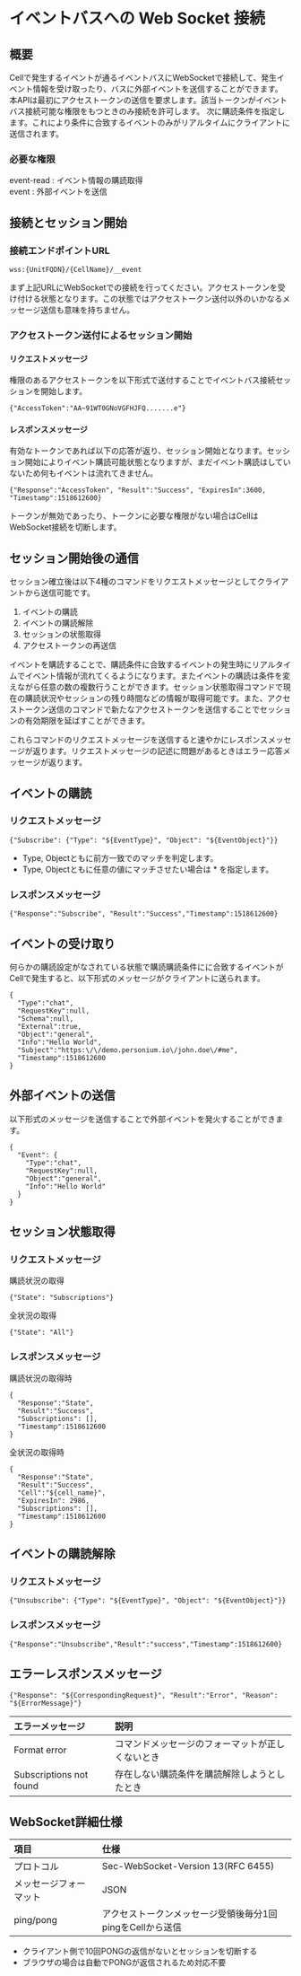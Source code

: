 # イベントバスへの Web Socket 接続

## 概要

Cellで発生するイベントが通るイベントバスにWebSocketで接続して、発生イベント情報を受け取ったり、バスに外部イベントを送信することができます。
本APIは最初にアクセストークンの送信を要求します。該当トークンがイベントバス接続可能な権限をもつときのみ接続を許可します。
次に購読条件を指定します。これにより条件に合致するイベントのみがリアルタイムにクライアントに送信されます。

### 必要な権限

event-read : イベント情報の購読取得 <br>
event : 外部イベントを送信

## 接続とセッション開始

### 接続エンドポイントURL

    wss:{UnitFQDN}/{CellName}/__event

まず上記URLにWebSocketでの接続を行ってください。アクセストークンを受け付ける状態となります。この状態ではアクセストークン送付以外のいかなるメッセージ送信も意味を持ちません。

### アクセストークン送付によるセッション開始

#### リクエストメッセージ

権限のあるアクセストークンを以下形式で送付することでイベントバス接続セッションを開始します。  

    {"AccessToken":"AA~91WT0GNoVGFHJFQ.......e"}

#### レスポンスメッセージ

有効なトークンであれば以下の応答が返り、セッション開始となります。セッション開始によりイベント購読可能状態となりますが、まだイベント購読はしていないため何もイベントは流れてきません。

    {"Response":"AccessToken", "Result":"Success", "ExpiresIn":3600, "Timestamp":1518612600}

トークンが無効であったり、トークンに必要な権限がない場合はCellはWebSocket接続を切断します。


## セッション開始後の通信

セッション確立後は以下4種のコマンドをリクエストメッセージとしてクライアントから送信可能です。

1. イベントの購読
1. イベントの購読解除
1. セッションの状態取得
1. アクセストークンの再送信

イベントを購読することで、購読条件に合致するイベントの発生時にリアルタイムでイベント情報が流れてくるようになります。またイベントの購読は条件を変えながら任意の数の複数行うことができます。セッション状態取得コマンドで現在の購読状況やセッションの残り時間などの情報が取得可能です。また、アクセストークン送信のコマンドで新たなアクセストークンを送信することでセッションの有効期限を延ばすことができます。

これらコマンドのリクエストメッセージを送信すると速やかにレスポンスメッセージが返ります。リクエストメッセージの記述に問題があるときはエラー応答メッセージが返ります。

## イベントの購読

### リクエストメッセージ

    {"Subscribe": {"Type": "${EventType}", "Object": "${EventObject}"}}

* Type, Objectともに前方一致でのマッチを判定します。
* Type, Objectともに任意の値にマッチさせたい場合は * を指定します。


### レスポンスメッセージ

    {"Response":"Subscribe", "Result":"Success","Timestamp":1518612600}


## イベントの受け取り

何らかの購読設定がなされている状態で購読購読条件にに合致するイベントがCellで発生すると、以下形式のメッセージがクライアントに送られます。  

    {
      "Type":"chat", 
      "RequestKey":null,
      "Schema":null,
      "External":true,
      "Object":"general",
      "Info":"Hello World", 
      "Subject":"https:\/\/demo.personium.io\/john.doe\/#me",
      "Timestamp":1518612600
    }

## 外部イベントの送信

以下形式のメッセージを送信することで外部イベントを発火することができます。

    {
      "Event": {
        "Type":"chat", 
        "RequestKey":null,
        "Object":"general",
        "Info":"Hello World" 
      }
    }


## セッション状態取得

### リクエストメッセージ

購読状況の取得

    {"State": "Subscriptions"}

全状況の取得

    {"State": "All"}

### レスポンスメッセージ

購読状況の取得時

    {
      "Response":"State", 
      "Result":"Success", 
      "Subscriptions": [], 
      "Timestamp":1518612600
    }

全状況の取得時

    {
      "Response":"State", 
      "Result":"Success", 
      "Cell":"${cell_name}", 
      "ExpiresIn": 2986, 
      "Subscriptions": [], 
      "Timestamp":1518612600
    }

## イベントの購読解除

### リクエストメッセージ

    {"Unsubscribe": {"Type": "${EventType}", "Object": "${EventObject}"}}

### レスポンスメッセージ

    {"Response":"Unsubscribe","Result":"success","Timestamp":1518612600}

## エラーレスポンスメッセージ

    {"Response": "${CorrespondingRequest}", "Result":"Error", "Reason": "${ErrorMessage}"}


|エラーメッセージ|説明|
|:--|:--|
|Format error|コマンドメッセージのフォーマットが正しくないとき|
|Subscriptions not found|存在しない購読条件を購読解除しようとしたとき|


## WebSocket詳細仕様

|項目|仕様|
|:--|:--|
|プロトコル|Sec-WebSocket-Version 13(RFC 6455)|
|メッセージフォーマット|JSON|
|ping/pong|アクセストークンメッセージ受領後毎分1回pingをCellから送信|

* クライアント側で10回PONGの返信がないとセッションを切断する
* ブラウザの場合は自動でPONGが返信されるため対応不要
